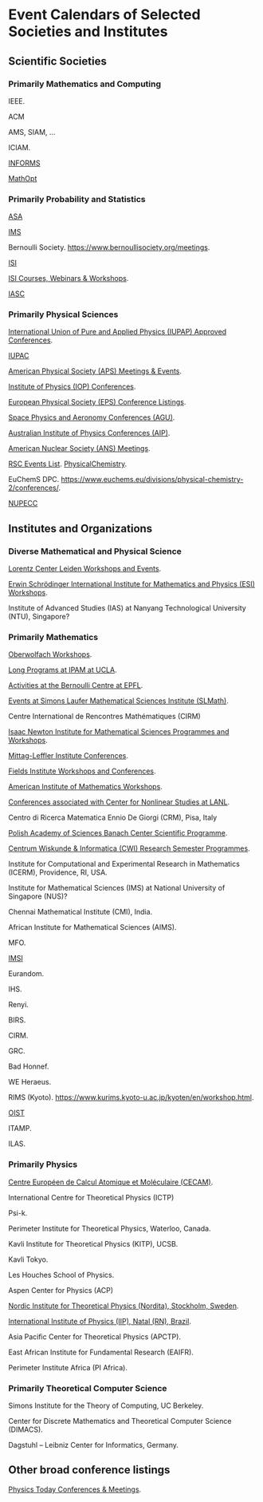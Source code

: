 <head>
  <meta charset="UTF-8">
  <link rel="stylesheet" href="assets/style.css">
</head>

# Event Calendars of Selected Societies and Institutes

## Scientific Societies

### Primarily Mathematics and Computing

IEEE.

ACM

AMS, SIAM, ...

ICIAM.

[INFORMS](https://www.informs.org/Meetings-Conferences)

[MathOpt](https://www.mathopt.org/?nav=meetings)

### Primarily Probability and Statistics

[ASA](https://ww2.amstat.org/dateline/)

[IMS](https://imstat.org/meetings-calendar/)

Bernoulli Society. https://www.bernoullisociety.org/meetings.

[ISI](https://isi-web.org/calendar)

[ISI Courses, Webinars & Workshops](https://isi-web.org/courses-webinars-workshops).

[IASC](https://iasc-isi.org/events-all/)

### Primarily Physical Sciences

[International Union of Pure and Applied Physics (IUPAP) Approved Conferences](https://iupap.org/conferences/approved-conferences/).

[IUPAC](https://iupac.org/events/)

[American Physical Society (APS) Meetings & Events](https://www.aps.org/meetings/).

[Institute of Physics (IOP) Conferences](https://www.iop.org/events).

[European Physical Society (EPS) Conference Listings](https://www.eps.org/page/events).

[Space Physics and Aeronomy Conferences (AGU)](https://www.agu.org/Events).

[Australian Institute of Physics Conferences (AIP)](https://www.aip.org/conferences).

[American Nuclear Society (ANS) Meetings](https://www.ans.org/meetings/).

[RSC Events List](https://www.rsc.org/events). [PhysicalChemistry](https://www.rsc.org/events/subject/physical).

EuChemS DPC. https://www.euchems.eu/divisions/physical-chemistry-2/conferences/.

[NUPECC](https://nupecc.org/?display=events)

## Institutes and Organizations

### Diverse Mathematical and Physical Science

[Lorentz Center Leiden Workshops and Events](https://www.lorentzcenter.nl/).

[Erwin Schrödinger International Institute for Mathematics and Physics (ESI) Workshops](https://www.esi.ac.at/events/workshops).

Institute of Advanced Studies (IAS) at Nanyang Technological University (NTU), Singapore?

### Primarily Mathematics

[Oberwolfach Workshops](https://www.mfo.de/scientific-program/meetings).

[Long Programs at IPAM at UCLA](https://www.ipam.ucla.edu/programs/long-programs/).

[Activities at the Bernoulli Centre at EPFL](https://bernoulli.epfl.ch/internal-programs/).

[Events at Simons Laufer Mathematical Sciences Institute (SLMath)](https://www.slmath.org/workshops).

Centre International de Rencontres Mathématiques (CIRM)

[Isaac Newton Institute for Mathematical Sciences Programmes and Workshops](https://www.newton.ac.uk/events/programmes-workshops/).

[Mittag-Leffler Institute Conferences](https://www.mittag-leffler.se/conferences/?).

[Fields Institute Workshops and Conferences](http://www.fields.utoronto.ca/activities/workshops).

[American Institute of Mathematics Workshops](https://aimath.org/workshops/).

[Conferences associated with Center for Nonlinear Studies at LANL](https://cnls.lanl.gov/external/Conferences.php).

Centro di Ricerca Matematica Ennio De Giorgi (CRM), Pisa, Italy

[Polish Academy of Sciences Banach Center Scientific Programme](https://www.impan.pl/en/bc-conferences).

[Centrum Wiskunde & Informatica (CWI) Research Semester Programmes](https://www.cwi.nl/en/events/cwi-research-semester-programmes/).

Institute for Computational and Experimental Research in Mathematics (ICERM), Providence, RI, USA.

Institute for Mathematical Sciences (IMS) at National University of Singapore (NUS)?

Chennai Mathematical Institute (CMI), India.

African Institute for Mathematical Sciences (AIMS).

MFO.

[IMSI](https://www.imsi.institute/events/)

Eurandom.

IHS.

Renyi.

BIRS.

CIRM.

GRC.

Bad Honnef.

WE Heraeus.

RIMS (Kyoto). https://www.kurims.kyoto-u.ac.jp/kyoten/en/workshop.html.

[OIST](https://www.oist.jp/conference)

ITAMP.

ILAS.

### Primarily Physics

[Centre Européen de Calcul Atomique et Moléculaire (CECAM)](https://www.cecam.org/program).

International Centre for Theoretical Physics (ICTP)

Psi-k.

Perimeter Institute for Theoretical Physics, Waterloo, Canada.

Kavli Institute for Theoretical Physics (KITP), UCSB.

Kavli Tokyo.

Les Houches School of Physics.

Aspen Center for Physics (ACP)

[Nordic Institute for Theoretical Physics (Nordita), Stockholm, Sweden](https://nordita.org/events/conferences/).

[International Institute of Physics (IIP), Natal (RN), Brazil](https://www.iip.ufrn.br/events.php).

Asia Pacific Center for Theoretical Physics (APCTP).

East African Institute for Fundamental Research (EAIFR).

Perimeter Institute Africa (PI Africa).

### Primarily Theoretical Computer Science

Simons Institute for the Theory of Computing, UC Berkeley.

Center for Discrete Mathematics and Theoretical Computer Science (DIMACS).

Dagstuhl – Leibniz Center for Informatics, Germany.

## Other broad conference listings

[Physics Today Conferences & Meetings](https://physicstoday.scitation.org/conferences).
